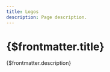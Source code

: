 ```yaml
---
title: Logos
description: Page description.
---
```


# {$frontmatter.title}

{$frontmatter.description}
